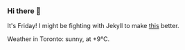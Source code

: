 ### Hi there :wave:

It's Friday! I might be fighting with Jekyll to make [this](https://swissclubto.github.io) better.

Weather in Toronto: sunny, at +9°C.
